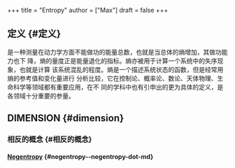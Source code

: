+++
title = "Entropy"
author = ["Max"]
draft = false
+++

## 定义 {#定义}

是一种测量在动力学方面不能做功的能量总数，也就是当总体的熵增加，其做功能力也下
降，熵的量度正是能量退化的指标。熵亦被用于计算一个系统中的失序现象，也就是计算
该系统混乱的程度。熵是一个描述系统状态的函数，但是经常用熵的参考值和变化量进行
分析比较，它在控制论、概率论、数论、天体物理、生命科学等领域都有重要应用，在不
同的学科中也有引申出的更为具体的定义，是各领域十分重要的参量。


## DIMENSION {#dimension}


### 相反的概念 {#相反的概念}


#### [Negentropy](negentropy.md) {#negentropy--negentropy-dot-md}
